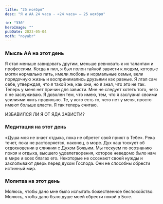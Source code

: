```yaml
---
title: "25 ноября"
desc: "Я и АА 24 часа - «24 часа» — 25 ноября"

id: "330"
heroImage: ""
pubDate: 2023-05-04
moth: "noyabr"
---
```


### Мысль АА на этот день

Я стал меньше завидовать другим, меньше ревновать к их талантам и профессиям.
Когда я пил, я был полон тайной зависти к людям, которые могли нормально пить,
имели любовь и нормальные семьи, вели порядочную жизнь и воспринимались
друзьями как равные. Я лгал сам себе, утверждая, что я такой же, как они, но я
знал, что это не так. Теперь у меня нет причин для зависти. Мне не следует
хотеть того, чего я не заслуживаю. Я доволен тем, что имею, тем, что я
заслужил своими усилиями жить правильно. Те, у кого есть то, чего нет у меня,
просто имеют больше власти. Я так теперь считаю.

ИЗБАВИЛСЯ ЛИ Я ОТ ЯДА ЗАВИСТИ?

### Медитация на этот день

«Душа моя не знает отдыха, пока не обретет свой приют в Тебе». Река течет,
пока не растворяется, наконец, в море. Дух наш тоскует об отдохновении в
слиянии с Духом Божьим. Мы тоскуем по осознанию покоя и отдыха, высшего
удовлетворения, которое неведомо было нам в мире и всех благах его. Некоторые
не осознают своей нужды и захлопывают дверь перед духом Господа. Они не
способны обрести истинный мир.

### Молитва на этот день

Молюсь, чтобы дано мне было испытать божественное беспокойство. Молюсь, чтобы
дано было душе моей обрести покой в Боге.
